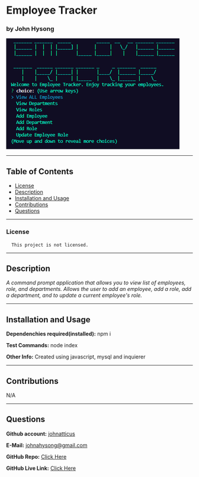 
# Employee Tracker

### by John Hysong

![Employee Tracker](https://raw.githubusercontent.com/johnatticus/Employee-Tracker/main/assets/images/screenshot.png)

---
## Table of Contents
  - [License](#license)
  - [Description](#description)
  - [Installation and Usage](#installation-and-usage)
  - [Contributions](#contributions)
  - [Questions](#questions)

---

### License
      
      This project is not licensed.


---  
## Description

*A command prompt application that allows you to view list of employees, role, and departments. Allows the user to add an employee, add a role, add a department, and to update a current employee's role.*

---

## Installation and Usage

**Dependenchies required(installed):** npm i

**Test Commands:** node index

**Other Info:** Created using javascript, mysql and inquierer

---

## Contributions

N/A

---

## Questions
**Github account:** [johnatticus](https://github.com/johnatticus)

**E-Mail:** [johnahysong@gmail.com](mailto:johnatticus)

**GitHub Repo:** [Click Here](https://github.com/johnatticus/Employee-Tracker)

**GitHub Live Link:** [Click Here](https://johnatticus.github.io/Employee-Tracker)

